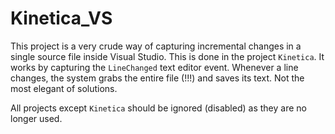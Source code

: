 # Kinetica_VS

This project is a very crude way of capturing incremental changes in a single source file inside Visual Studio. This is done in the project `Kinetica`. It works by capturing the `LineChanged` text editor event. Whenever a line changes, the system grabs the entire file (!!!) and saves its text. Not the most elegant of solutions.

All projects except `Kinetica` should be ignored (disabled) as they are no longer used.

